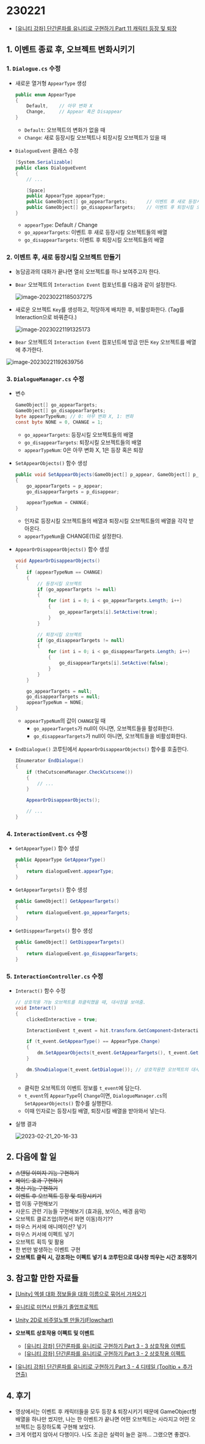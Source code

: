 # 230221

- [[유니티 강좌] 단간론파를 유니티로 구현하기 Part 11 캐릭터 등장 및 퇴장](https://youtu.be/6XVWFEbB3tU?list=PLUZ5gNInsv_NG_UKZoua8goQbtseAo8Ow)



## 1. 이벤트 종료 후, 오브젝트 변화시키기

### 1. `Dialogue.cs` 수정

- 새로운 열거형 `AppearType` 생성

  ```c#
  public enum AppearType
  {
      Default,    // 아무 변화 X
      Change,     // Appear 혹은 Disappear
  }
  ```

  - `Default`: 오브젝트의 변화가 없을 때
  - `Change`: 새로 등장시킬 오브젝트나 퇴장시킬 오브젝트가 있을 때



- `DialogueEvent` 클래스 수정

  ```c#
  [System.Serializable]
  public class DialogueEvent
  {
      // ...
  
      [Space]
      public AppearType appearType;
      public GameObject[] go_appearTargets;       // 이벤트 후 새로 등장시킬 오브젝트 배열
      public GameObject[] go_disappearTargets;    // 이벤트 후 퇴장시킬 오브젝트 배열
  }
  ```

  - `appearType`: Default / Change
  - `go_appearTargets`: 이벤트 후 새로 등장시킬 오브젝트들의 배열
  - `go_disappearTargets`: 이벤트 후 퇴장시킬 오브젝트들의 배열



### 2. 이벤트 후, 새로 등장시킬 오브젝트 만들기

- 농담곰과의 대화가 끝나면 열쇠 오브젝트를 하나 보여주고자 한다.

- `Bear` 오브젝트의 `Interaction Event` 컴포넌트를 다음과 같이 설정한다.

  ![image-20230221185037275](Assets/230221.assets/image-20230221185037275.png)



- 새로운 오브젝트 `Key`를 생성하고, 적당하게 배치한 후, 비활성화한다. (Tag를 Interaction으로 바꿔준다.)

  ![image-20230221191325173](Assets/230221.assets/image-20230221191325173.png)



- `Bear` 오브젝트의 `Interaction Event` 컴포넌트에 방금 만든 `Key` 오브젝트를 배열에 추가한다.

![image-20230221192639756](Assets/230221.assets/image-20230221192639756.png)



### 3. `DialogueManager.cs` 수정

- 변수

  ```c#
  GameObject[] go_appearTargets;
  GameObject[] go_disappearTargets;
  byte appearTypeNum; // 0: 아무 변화 X, 1: 변화
  const byte NONE = 0, CHANGE = 1;
  ```

  - `go_appearTargets`: 등장시킬 오브젝트들의 배열
  - `go_disappearTargets`: 퇴장시킬 오브젝트들의 배열
  - `appearTypeNum`: 0은 아무 변화 X, 1은 등장 혹은 퇴장



- `SetAppearObjects()` 함수 생성

  ```c#
  public void SetAppearObjects(GameObject[] p_appear, GameObject[] p_disappear)
  {
      go_appearTargets = p_appear;
      go_disappearTargets = p_disappear;
  
      appearTypeNum = CHANGE;
  }
  ```

  - 인자로 등장시킬 오브젝트들의 배열과 퇴장시킬 오브젝트들의 배열을 각각 받아온다.
  - `appearTypeNum`을 CHANGE(1)로 설정한다.



- `AppearOrDisappearObjects()` 함수 생성

  ```c#
  void AppearOrDisappearObjects()
  {
      if (appearTypeNum == CHANGE)
      {
          // 등장시킬 오브젝트
          if (go_appearTargets != null)
          {
              for (int i = 0; i < go_appearTargets.Length; i++)
              {
                  go_appearTargets[i].SetActive(true);
              }
          }
  
          // 퇴장시킬 오브젝트
          if (go_disappearTargets != null)
          {
              for (int i = 0; i < go_disappearTargets.Length; i++)
              {
                  go_disappearTargets[i].SetActive(false);
              }
          }
      }
  
      go_appearTargets = null;
      go_disappearTargets = null;
      appearTypeNum = NONE;
  }
  ```

  - `appearTypeNum`의 값이 `CHANGE`일 때
    - `go_appearTargets`가 null이 아니면, 오브젝트들을 활성화한다.
    - `go_disappearTargets`가 null이 아니면, 오브젝트들을 비활성화한다.



- `EndDialogue()` 코루틴에서 `AppearOrDisappearObjects()` 함수를 호출한다.

  ```c#
  IEnumerator EndDialogue()
  {
      if (theCutsceneManager.CheckCutscene())
      {
          // ...
      }
  
      AppearOrDisappearObjects();
  
      // ...
  }
  ```



### 4. `InteractionEvent.cs` 수정

- `GetAppearType()` 함수 생성

  ```c#
  public AppearType GetAppearType()
  {
      return dialogueEvent.appearType;
  }
  ```



- `GetAppearTargets()` 함수 생성

  ```c#
  public GameObject[] GetAppearTargets()
  {
      return dialogueEvent.go_appearTargets;
  }
  ```

  

- `GetDisppearTargets()` 함수 생성

  ```c#
  public GameObject[] GetDisppearTargets()
  {
      return dialogueEvent.go_disappearTargets;
  }
  ```



### 5. `InteractionController.cs` 수정

- `Interact()` 함수 수정

  ```c#
  // 상호작용 가능 오브젝트를 좌클릭했을 때, 대사창을 보여줌.
  void Interact()
  {
      clickedInteractive = true;
  
      InteractionEvent t_event = hit.transform.GetComponent<InteractionEvent>();
  
      if (t_event.GetAppearType() == AppearType.Change)
      {
          dm.SetAppearObjects(t_event.GetAppearTargets(), t_event.GetDisppearTargets());
      }
  
      dm.ShowDialogue(t_event.GetDialogue()); // 상호작용한 오브젝트의 대사 이벤트를 꺼내온다.
  }
  ```

  - 클릭한 오브젝트의 이벤트 정보를 `t_event`에 담는다.
  - `t_event`의 `AppearType`이 `Change`이면, `DialogueManager.cs`의 `SetAppearObjects()` 함수를 실행한다.
  - 이때 인자로는 등장시킬 배열, 퇴장시킬 배열을 받아와서 넣는다.



- 실행 결과

  ![2023-02-21_20-16-33](Assets/230221.assets/2023-02-21_20-16-33.gif)



## 2. 다음에 할 일

- ~~스탠딩 이미지 기능 구현하기~~
- ~~페이드 효과 구현하기~~
- ~~컷신 기능 구현하기~~
- ~~이벤트 후 오브젝트 등장 및 퇴장시키기~~
- 맵 이동 구현해보기
- 사운드 관련 기능들 구현해보기 (효과음, 보이스, 배경 음악)
- 오브젝트 클로즈업(하면서 화면 이동)하기??
- 마우스 커서에 애니메이션? 넣기
- 마우스 커서에 이펙트 넣기
- 오브젝트 획득 및 활용
- 한 번만 발생하는 이벤트 구현
- **오브젝트 클릭 시, 강조하는 이펙트 넣기 & 코루틴으로 대사창 띄우는 시간 조정하기**



## 3. 참고할 만한 자료들

- [[Unity] 엑셀 대화 정보들을 대화 이름으로 묶어서 가져오기](https://velog.io/@gkswh4860/Unity-%EC%97%91%EC%85%80-%EB%8C%80%ED%99%94-%EB%82%B4%EC%9A%A9%EC%9D%84-%EB%8C%80%ED%99%94-%EC%9D%B4%EB%A6%84%EC%9C%BC%EB%A1%9C-%EB%AC%B6%EC%96%B4%EC%84%9C-%EA%B0%80%EC%A0%B8%EC%98%A4%EA%B8%B0)
- [유니티로 미연시 만들기 졸업프로젝트](https://www.youtube.com/watch?v=eWT0TsknaiU&t=7s)
- [Unity 2D로 비주얼노벨 만들기(Flowchart)](https://m.blog.naver.com/liear1997/221292510685)

- **오브젝트 상호작용 이펙트 및 이벤트**
  - [[유니티 강좌] 단간론파를 유니티로 구현하기 Part 3 - 3 상호작용 이벤트](https://youtu.be/ftBw_KhI694?list=PLUZ5gNInsv_NG_UKZoua8goQbtseAo8Ow)
  - [[유니티 강좌] 단간론파를 유니티로 구현하기 Part 3 - 2 상호작용 이펙트](https://youtu.be/DBFOqJICh3E?list=PLUZ5gNInsv_NG_UKZoua8goQbtseAo8Ow)
- [[유니티 강좌] 단간론파를 유니티로 구현하기 Part 3 - 4 디테일 (Tooltip + 추가 연출)](https://www.youtube.com/watch?v=-89RsNEgE7w&list=PLUZ5gNInsv_NG_UKZoua8goQbtseAo8Ow&index=11)



## 4. 후기

- 영상에서는 이벤트 후 캐릭터들을 모두 등장 & 퇴장시키기 때문에 GameObject형 배열을 하나만 썼지만, 나는 한 이벤트가 끝나면 어떤 오브젝트는 사라지고 어떤 오브젝트는 등장하도록 구현해 보았다.
- 크게 어렵지 않아서 다행이다. 나도 조금은 실력이 늘은 걸까... 그랬으면 좋겠다.
